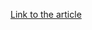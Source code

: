 [Link to the article](https://www.infostealers.com/report/infostealers-weekly-report-2024-09-02-2024-09-09/)

